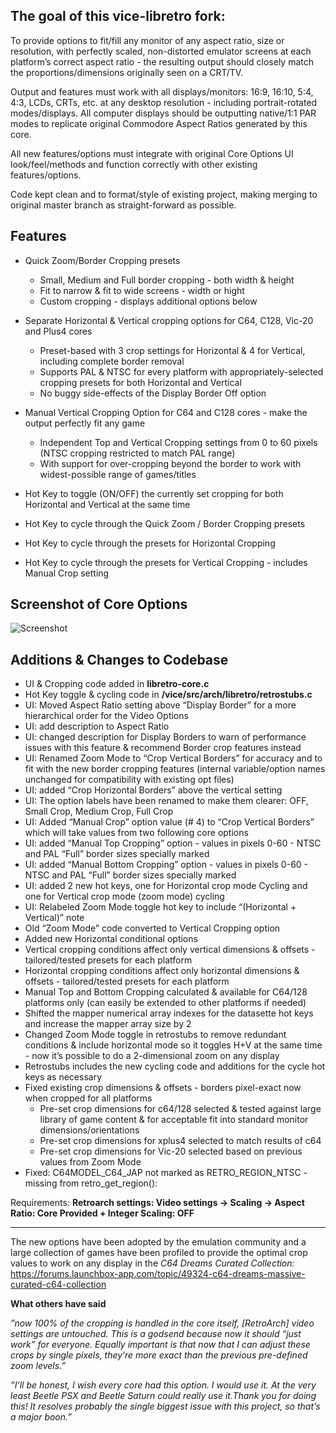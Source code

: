 ## The goal of this vice-libretro fork:

To provide options to fit/fill any monitor of any aspect ratio, size or resolution, with perfectly scaled, non-distorted emulator screens at each platform’s correct aspect ratio - the resulting output should closely match the proportions/dimensions originally seen on a CRT/TV.

Output and features must work with all displays/monitors: 16:9, 16:10, 5:4, 4:3, LCDs, CRTs, etc. at any desktop resolution - including portrait-rotated modes/displays. All computer displays should be outputting native/1:1 PAR modes to replicate original Commodore Aspect Ratios generated by this core.

All new features/options must integrate with original Core Options UI look/feel/methods and function correctly with other existing features/options.

Code kept clean and to format/style of existing project, making merging to original master branch as straight-forward as possible.

## Features ##
* Quick Zoom/Border Cropping presets
  * Small, Medium and Full border cropping - both width & height
  * Fit to narrow & fit to wide screens - width or hight
  * Custom cropping - displays additional options below
  
* Separate Horizontal & Vertical cropping options for C64, C128, Vic-20 and Plus4 cores
  * Preset-based with 3 crop settings for Horizontal & 4 for Vertical, including complete border removal
  * Supports PAL & NTSC for every platform with appropriately-selected cropping presets for both Horizontal and Vertical
  * No buggy side-effects of the Display Border Off option

* Manual Vertical Cropping Option for C64 and C128 cores - make the output perfectly fit any game
  * Independent Top and Vertical Cropping settings from 0 to 60 pixels (NTSC cropping restricted to match PAL range)
  * With support for over-cropping beyond the border to work with widest-possible range of games/titles

* Hot Key to toggle (ON/OFF) the currently set cropping for both Horizontal and Vertical at the same time

* Hot Key to cycle through the Quick Zoom / Border Cropping presets

* Hot Key to cycle through the presets for Horizontal Cropping

* Hot Key to cycle through the presets for Vertical Cropping - includes Manual Crop setting


## Screenshot of Core Options ##

![Screenshot](https://github.com/HVR88/Project_Screenshots/blob/master/vice-libretro-cropping_small.png?raw=true)

## Additions & Changes to Codebase ##

* UI & Cropping code added in **libretro-core.c**
* Hot Key toggle & cycling code in **/vice/src/arch/libretro/retrostubs.c**
* UI: Moved Aspect Ratio setting above “Display Border” for a more hierarchical order for the Video Options
* UI: add description to Aspect Ratio
* UI: changed description for Display Borders to warn of performance issues with this feature & recommend Border crop features instead
* UI: Renamed Zoom Mode to “Crop Vertical Borders” for accuracy and to fit with the new border cropping features (internal variable/option names unchanged for compatibility with existing opt files)
* UI: added “Crop Horizontal Borders” above the vertical setting
* UI: The option labels have been renamed to make them clearer: OFF, Small Crop, Medium Crop, Full Crop
* UI: Added “Manual Crop” option value (# 4) to “Crop Vertical Borders” which will take values from two following core options
* UI: added “Manual Top Cropping” option - values in pixels 0-60 - NTSC and PAL “Full” border sizes specially marked
* UI: added “Manual Bottom Cropping”  option - values in pixels 0-60 - NTSC and PAL “Full” border sizes specially marked
* UI: added 2 new hot keys, one for Horizontal crop mode Cycling and one for Vertical crop mode (zoom mode) cycling
* UI: Relabeled Zoom Mode toggle hot key to include “(Horizontal + Vertical)” note
* Old “Zoom Mode” code converted to Vertical Cropping option
* Added new Horizontal conditional options
* Vertical cropping conditions affect only vertical dimensions & offsets - tailored/tested presets for each platform
* Horizontal cropping conditions affect only horizontal dimensions & offsets - tailored/tested presets for each platform
* Manual Top and Bottom Cropping calculated & available for C64/128 platforms only (can easily be extended to other platforms if needed)
* Shifted the mapper numerical array indexes for the datasette hot keys and increase the mapper array size by 2
* Changed Zoom Mode toggle in retrostubs to remove redundant conditions & include horizontal mode so it toggles H+V at the same time - now it’s possible to do a 2-dimensional zoom on any display
* Retrostubs includes the new cycling code and additions for the cycle hot keys as necessary
* Fixed existing crop dimensions & offsets - borders pixel-exact now when cropped for all platforms
  * Pre-set crop dimensions for c64/128 selected & tested against large library of game content & for acceptable fit into standard monitor dimensions/orientations
  * Pre-set crop dimensions for xplus4 selected to match results of c64
  * Pre-set crop dimensions for Vic-20 selected based on previous values from Zoom Mode
* Fixed: C64MODEL_C64_JAP not marked as RETRO_REGION_NTSC - missing from retro_get_region():


Requirements: **Retroarch settings: Video settings -> Scaling -> Aspect Ratio: Core Provided + Integer Scaling: OFF**

***
The new options have been adopted by the emulation community and a large collection of games have been profiled to provide the optimal crop values to work on any display in the *C64 Dreams Curated Collection:* https://forums.launchbox-app.com/topic/49324-c64-dreams-massive-curated-c64-collection

**What others have said**

*”now 100% of the cropping is handled in the core itself, [RetroArch] video settings are untouched. This is a godsend because now it should “just work” for everyone. Equally important is that now that I can adjust these crops by single pixels, they’re more exact than the previous pre-defined zoom levels.”*

*”I’ll be honest, I wish every core had this option. I would use it. At the very least Beetle PSX and Beetle Saturn could really use it.Thank you for doing this! It resolves probably the single biggest issue with this project, so that’s a major boon.”*

